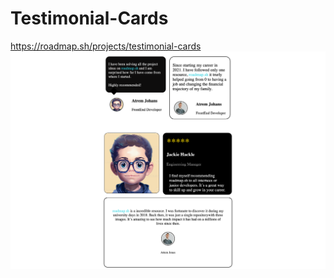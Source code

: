 # Testimonial-Cards
https://roadmap.sh/projects/testimonial-cards
![Testimonial Cards](https://github.com/MadMarcin93/Testimonial-Cards/blob/main/13.10/Testimonial%20Cards.png)
